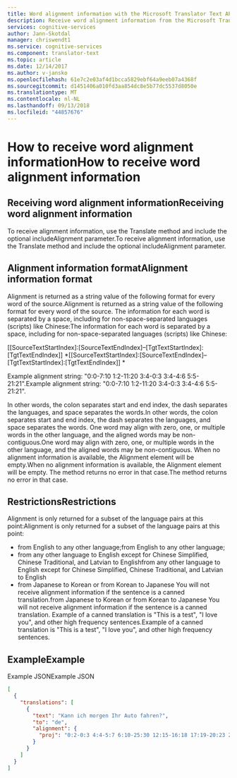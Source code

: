 ```yaml
---
title: Word alignment information with the Microsoft Translator Text API | Microsoft Docs
description: Receive word alignment information from the Microsoft Translator Text API.
services: cognitive-services
author: Jann-Skotdal
manager: chriswendt1
ms.service: cognitive-services
ms.component: translator-text
ms.topic: article
ms.date: 12/14/2017
ms.author: v-jansko
ms.openlocfilehash: 61e7c2e03af4d1bcca5829ebf64a9eeb07a4368f
ms.sourcegitcommit: d1451406a010fd3aa854dc8e5b77dc5537d8050e
ms.translationtype: MT
ms.contentlocale: nl-NL
ms.lasthandoff: 09/13/2018
ms.locfileid: "44857676"
---
```

# <a name="how-to-receive-word-alignment-information"></a><span data-ttu-id="9d900-103">How to receive word alignment information</span><span class="sxs-lookup"><span data-stu-id="9d900-103">How to receive word alignment information</span></span>

## <a name="receiving-word-alignment-information"></a><span data-ttu-id="9d900-104">Receiving word alignment information</span><span class="sxs-lookup"><span data-stu-id="9d900-104">Receiving word alignment information</span></span>
<span data-ttu-id="9d900-105">To receive alignment information, use the Translate method and include the optional includeAlignment parameter.</span><span class="sxs-lookup"><span data-stu-id="9d900-105">To receive alignment information, use the Translate method and include the optional includeAlignment parameter.</span></span>

## <a name="alignment-information-format"></a><span data-ttu-id="9d900-106">Alignment information format</span><span class="sxs-lookup"><span data-stu-id="9d900-106">Alignment information format</span></span>
<span data-ttu-id="9d900-107">Alignment is returned as a string value of the following format for every word of the source.</span><span class="sxs-lookup"><span data-stu-id="9d900-107">Alignment is returned as a string value of the following format for every word of the source.</span></span> <span data-ttu-id="9d900-108">The information for each word is separated by a space, including for non-space-separated languages (scripts) like Chinese:</span><span class="sxs-lookup"><span data-stu-id="9d900-108">The information for each word is separated by a space, including for non-space-separated languages (scripts) like Chinese:</span></span>

<span data-ttu-id="9d900-109">[[SourceTextStartIndex]:[SourceTextEndIndex]–[TgtTextStartIndex]:[TgtTextEndIndex]] \*</span><span class="sxs-lookup"><span data-stu-id="9d900-109">[[SourceTextStartIndex]:[SourceTextEndIndex]–[TgtTextStartIndex]:[TgtTextEndIndex]] \*</span></span>

<span data-ttu-id="9d900-110">Example alignment string: "0:0-7:10 1:2-11:20 3:4-0:3 3:4-4:6 5:5-21:21".</span><span class="sxs-lookup"><span data-stu-id="9d900-110">Example alignment string: "0:0-7:10 1:2-11:20 3:4-0:3 3:4-4:6 5:5-21:21".</span></span>

<span data-ttu-id="9d900-111">In other words, the colon separates start and end index, the dash separates the languages, and space separates the words.</span><span class="sxs-lookup"><span data-stu-id="9d900-111">In other words, the colon separates start and end index, the dash separates the languages, and space separates the words.</span></span> <span data-ttu-id="9d900-112">One word may align with zero, one, or multiple words in the other language, and the aligned words may be non-contiguous.</span><span class="sxs-lookup"><span data-stu-id="9d900-112">One word may align with zero, one, or multiple words in the other language, and the aligned words may be non-contiguous.</span></span> <span data-ttu-id="9d900-113">When no alignment information is available, the Alignment element will be empty.</span><span class="sxs-lookup"><span data-stu-id="9d900-113">When no alignment information is available, the Alignment element will be empty.</span></span> <span data-ttu-id="9d900-114">The method returns no error in that case.</span><span class="sxs-lookup"><span data-stu-id="9d900-114">The method returns no error in that case.</span></span>

## <a name="restrictions"></a><span data-ttu-id="9d900-115">Restrictions</span><span class="sxs-lookup"><span data-stu-id="9d900-115">Restrictions</span></span>
<span data-ttu-id="9d900-116">Alignment is only returned for a subset of the language pairs at this point:</span><span class="sxs-lookup"><span data-stu-id="9d900-116">Alignment is only returned for a subset of the language pairs at this point:</span></span>
* <span data-ttu-id="9d900-117">from English to any other language;</span><span class="sxs-lookup"><span data-stu-id="9d900-117">from English to any other language;</span></span>
* <span data-ttu-id="9d900-118">from any other language to English except for Chinese Simplified, Chinese Traditional, and Latvian to English</span><span class="sxs-lookup"><span data-stu-id="9d900-118">from any other language to English except for Chinese Simplified, Chinese Traditional, and Latvian to English</span></span>
* <span data-ttu-id="9d900-119">from Japanese to Korean or from Korean to Japanese You will not receive alignment information if the sentence is a canned translation.</span><span class="sxs-lookup"><span data-stu-id="9d900-119">from Japanese to Korean or from Korean to Japanese You will not receive alignment information if the sentence is a canned translation.</span></span> <span data-ttu-id="9d900-120">Example of a canned translation is "This is a test", "I love you", and other high frequency sentences.</span><span class="sxs-lookup"><span data-stu-id="9d900-120">Example of a canned translation is "This is a test", "I love you", and other high frequency sentences.</span></span>

## <a name="example"></a><span data-ttu-id="9d900-121">Example</span><span class="sxs-lookup"><span data-stu-id="9d900-121">Example</span></span>

<span data-ttu-id="9d900-122">Example JSON</span><span class="sxs-lookup"><span data-stu-id="9d900-122">Example JSON</span></span>

```json
[
  {
    "translations": [
      {
        "text": "Kann ich morgen Ihr Auto fahren?",
        "to": "de",
        "alignment": {
          "proj": "0:2-0:3 4:4-5:7 6:10-25:30 12:15-16:18 17:19-20:23 21:28-9:14 29:29-31:31"
        }
      }
    ]
  }
]
```
